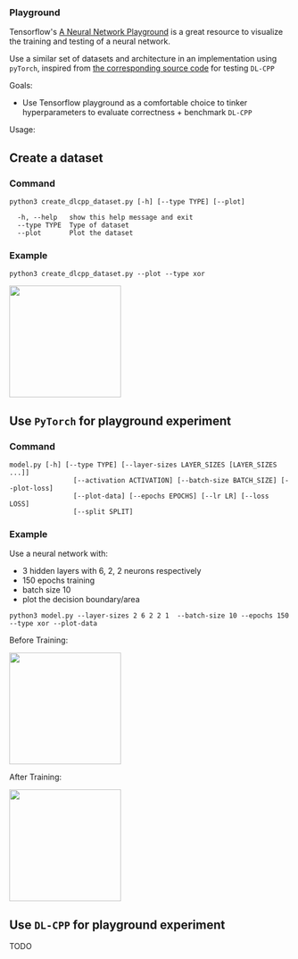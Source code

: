 ### Playground

Tensorflow's [A Neural Network Playground](https://playground.tensorflow.org) is a great resource to visualize the training and testing of a neural network.

Use a similar set of datasets and architecture in an implementation using `pyTorch`, inspired from [the corresponding source code](https://github.com/tensorflow/playground/blob/master/src/playground.ts) for testing `DL-CPP`

Goals:
- Use Tensorflow playground as a comfortable choice to tinker hyperparameters to evaluate correctness + benchmark `DL-CPP`

Usage:

## Create a dataset

### Command

`python3 create_dlcpp_dataset.py [-h] [--type TYPE] [--plot]`

```
  -h, --help   show this help message and exit
  --type TYPE  Type of dataset
  --plot       Plot the dataset
```

### Example
```
python3 create_dlcpp_dataset.py --plot --type xor
```
<img src="https://github.com/user-attachments/assets/09d9938d-8734-4b65-88dc-041164d6a17b" width="200" height="200" />

## Use `PyTorch` for playground experiment

### Command
```
model.py [-h] [--type TYPE] [--layer-sizes LAYER_SIZES [LAYER_SIZES ...]]
                [--activation ACTIVATION] [--batch-size BATCH_SIZE] [--plot-loss]
                [--plot-data] [--epochs EPOCHS] [--lr LR] [--loss LOSS]
                [--split SPLIT]
```

### Example
Use a neural network with:
- 3 hidden layers with 6, 2, 2 neurons respectively
- 150 epochs training
- batch size 10
- plot the decision boundary/area

```
python3 model.py --layer-sizes 2 6 2 2 1  --batch-size 10 --epochs 150 --type xor --plot-data
```
Before Training:

<img src="https://github.com/user-attachments/assets/864afa89-931d-418b-9c4a-029bba22b695" width="200" height="200" />

After Training:

<img src="https://github.com/user-attachments/assets/74de2d06-d58a-45e7-a896-06acf2f3590a" width="200" height="200" />

## Use `DL-CPP` for playground experiment
TODO


